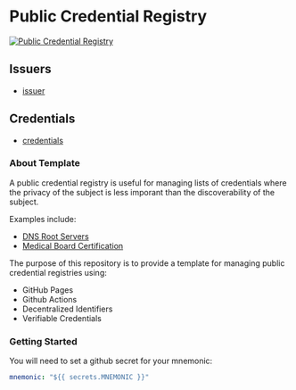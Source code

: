 # Public Credential Registry

[![Public Credential Registry](https://github.com/transmute-industries/public-credential-registry-template/actions/workflows/ci.yml/badge.svg)](https://github.com/transmute-industries/public-credential-registry-template/actions/workflows/ci.yml)

## Issuers

- [issuer](https://transmute-industries.github.io/public-credential-registry-template/issuers/z6MktiSzqF9kqwdU8VkdBKx56EYzXfpgnNPUAGznpicNiWfn/did.json)

## Credentials

- [credentials](https://transmute-industries.github.io/public-credential-registry-template/credentials/)

### About Template

A public credential registry is useful for managing lists of credentials where the privacy of the subject is less imporant than the discoverability of the subject.

Examples include:

- [DNS Root Servers](https://www.iana.org/domains/root/servers)
- [Medical Board Certification](https://www.tmb.state.tx.us/page/resources-advertisement-board-certification)

The purpose of this repository is to provide a template for managing public credential registries using:

- GitHub Pages
- Github Actions
- Decentralized Identifiers
- Verifiable Credentials

### Getting Started

You will need to set a github secret for your mnemonic:

```yml
mnemonic: "${{ secrets.MNEMONIC }}"
```
